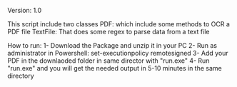 Version: 1.0

This script include two classes
PDF: which include some methods to OCR a PDF file
TextFile: That does some regex to parse data from a text file

How to run:
1- Download the Package and unzip it in your PC 
2- Run as administrator in Powershell: set-executionpolicy remotesigned
3- Add your PDF in the downlaoded folder in same director with "run.exe"
4- Run "run.exe" and you will get the needed output in 5-10 minutes in the same directory
